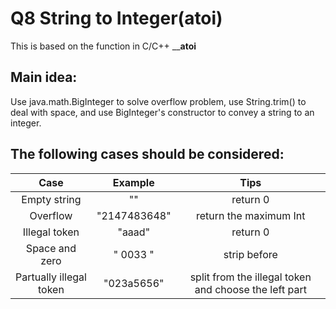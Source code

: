 ﻿# Q8 String to Integer(atoi)

This is based on the function in C/C++ ____atoi__

## Main idea:
Use java.math.BigInteger to solve overflow problem, use String.trim() to deal with space, and use BigInteger's constructor to convey a string to an integer.


## The following cases should be considered:
| Case | Example | Tips |
| :--: | :-----: | :---: |
| Empty string | "" | return 0 |
| Overflow | "2147483648" | return the maximum Int |
| Illegal token | "aaad" | return 0 |
| Space and zero | "    0033  " | strip before |
| Partually illegal token | "023a5656" | split from the illegal token and choose the left part |
